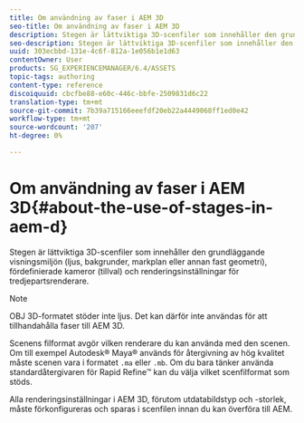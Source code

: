 ```yaml
---
title: Om användning av faser i AEM 3D
seo-title: Om användning av faser i AEM 3D
description: Stegen är lättviktiga 3D-scenfiler som innehåller den grundläggande visningsmiljön (ljus, bakgrunder, markplan eller annan fast geometri), fördefinierade kameror (tillval) och renderingsinställningar för tredjepartsrenderare.
seo-description: Stegen är lättviktiga 3D-scenfiler som innehåller den grundläggande visningsmiljön (ljus, bakgrunder, markplan eller annan fast geometri), fördefinierade kameror (tillval) och renderingsinställningar för tredjepartsrenderare.
uuid: 303ecbbd-131e-4c6f-812a-1e056b1e1d63
contentOwner: User
products: SG_EXPERIENCEMANAGER/6.4/ASSETS
topic-tags: authoring
content-type: reference
discoiquuid: cbcfbe88-e60c-446c-bbfe-2509831d6c22
translation-type: tm+mt
source-git-commit: 7b39a715166eeefdf20eb22a4449068ff1ed0e42
workflow-type: tm+mt
source-wordcount: '207'
ht-degree: 0%

---
```



# Om användning av faser i AEM 3D{#about-the-use-of-stages-in-aem-d}

Stegen är lättviktiga 3D-scenfiler som innehåller den grundläggande visningsmiljön (ljus, bakgrunder, markplan eller annan fast geometri), fördefinierade kameror (tillval) och renderingsinställningar för tredjepartsrenderare.

>[!NOTE]
>
>OBJ 3D-formatet stöder inte ljus. Det kan därför inte användas för att tillhandahålla faser till AEM 3D.

Scenens filformat avgör vilken renderare du kan använda med den scenen. Om till exempel Autodesk® Maya® används för återgivning av hög kvalitet måste scenen vara i formatet `.ma` eller `.mb`. Om du bara tänker använda standardåtergivaren för Rapid Refine™ kan du välja vilket scenfilformat som stöds.

Alla renderingsinställningar i AEM 3D, förutom utdatabildstyp och -storlek, måste förkonfigureras och sparas i scenfilen innan du kan överföra till AEM.

